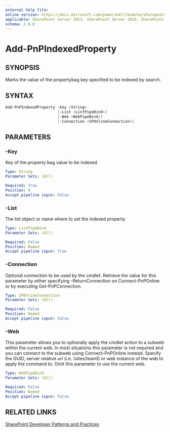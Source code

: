 ```yaml
---
external help file:
online version: https://docs.microsoft.com/powershell/module/sharepoint-pnp/add-pnpindexedproperty
applicable: SharePoint Server 2013, SharePoint Server 2016, SharePoint Server 2019, SharePoint Online
schema: 2.0.0
---
```

# Add-PnPIndexedProperty

## SYNOPSIS
Marks the value of the propertybag key specified to be indexed by search.

## SYNTAX

```powershell
Add-PnPIndexedProperty -Key <String>
                       [-List <ListPipeBind>]
                       [-Web <WebPipeBind>]
                       [-Connection <SPOnlineConnection>]
```

## PARAMETERS

### -Key
Key of the property bag value to be indexed

```yaml
Type: String
Parameter Sets: (All)

Required: True
Position: 0
Accept pipeline input: False
```

### -List
The list object or name where to set the indexed property

```yaml
Type: ListPipeBind
Parameter Sets: (All)

Required: False
Position: Named
Accept pipeline input: True
```

### -Connection
Optional connection to be used by the cmdlet. Retrieve the value for this parameter by either specifying -ReturnConnection on Connect-PnPOnline or by executing Get-PnPConnection.

```yaml
Type: SPOnlineConnection
Parameter Sets: (All)

Required: False
Position: Named
Accept pipeline input: False
```

### -Web
This parameter allows you to optionally apply the cmdlet action to a subweb within the current web. In most situations this parameter is not required and you can connect to the subweb using Connect-PnPOnline instead. Specify the GUID, server relative url (i.e. /sites/team1) or web instance of the web to apply the command to. Omit this parameter to use the current web.

```yaml
Type: WebPipeBind
Parameter Sets: (All)

Required: False
Position: Named
Accept pipeline input: False
```

## RELATED LINKS

[SharePoint Developer Patterns and Practices](https://aka.ms/sppnp)
